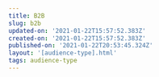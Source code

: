 ```yaml
---
title: B2B
slug: b2b
updated-on: '2021-01-22T15:57:52.383Z'
created-on: '2021-01-22T15:57:52.383Z'
published-on: '2021-01-22T20:53:45.324Z'
layout: '[audience-type].html'
tags: audience-type
---
```



